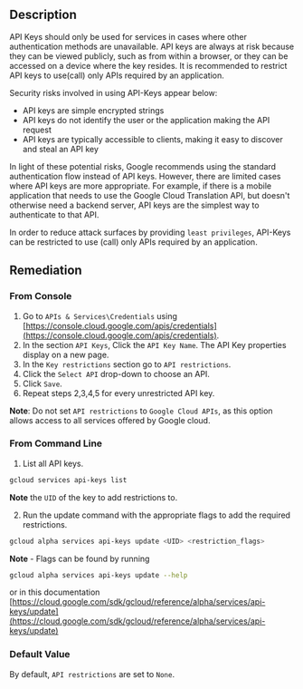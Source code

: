 ## Description

API Keys should only be used for services in cases where other authentication methods are unavailable. API keys are always at risk because they can be viewed publicly, such as from within a browser, or they can be accessed on a device where the key resides. It is recommended to restrict API keys to use(call) only APIs required by an application.

Security risks involved in using API-Keys appear below:

- API keys are simple encrypted strings
- API keys do not identify the user or the application making the API request
- API keys are typically accessible to clients, making it easy to discover and steal an API key

In light of these potential risks, Google recommends using the standard authentication flow instead of API keys. However, there are limited cases where API keys are more appropriate. For example, if there is a mobile application that needs to use the Google Cloud Translation API, but doesn't otherwise need a backend server, API keys are the simplest way to authenticate to that API.

In order to reduce attack surfaces by providing `least privileges`, API-Keys can be restricted to use (call) only APIs required by an application.

## Remediation

### From Console

1. Go to `APIs & Services\Credentials` using [https://console.cloud.google.com/apis/credentials](https://console.cloud.google.com/apis/credentials).
2. In the section `API Keys`, Click the `API Key Name`. The API Key properties display on a new page.
3. In the `Key restrictions` section go to `API restrictions`.
4. Click the `Select API` drop-down to choose an API.
5. Click `Save`.
6. Repeat steps 2,3,4,5 for every unrestricted API key.

**Note**: Do not set `API restrictions` to `Google Cloud APIs`, as this option allows access to all services offered by Google cloud.

### From Command Line

1. List all API keys.

```bash
gcloud services api-keys list
```

**Note** the `UID` of the key to add restrictions to.

2. Run the update command with the appropriate flags to add the required restrictions.

```bash
gcloud alpha services api-keys update <UID> <restriction_flags>
```

**Note** - Flags can be found by running

```bash
gcloud alpha services api-keys update --help
```

or in this documentation [https://cloud.google.com/sdk/gcloud/reference/alpha/services/api-keys/update](https://cloud.google.com/sdk/gcloud/reference/alpha/services/api-keys/update)

### Default Value

By default, `API restrictions` are set to `None`.
